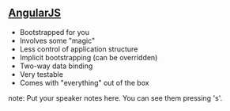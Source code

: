 ##  [AngularJS](http://angularjs.org/)

* Bootstrapped for you
* Involves some "magic"
* Less control of application structure
* Implicit bootstrapping (can be overridden)
* Two-way data binding
* Very testable
* Comes with "everything" out of the box

note:
    Put your speaker notes here.
    You can see them pressing 's'.
